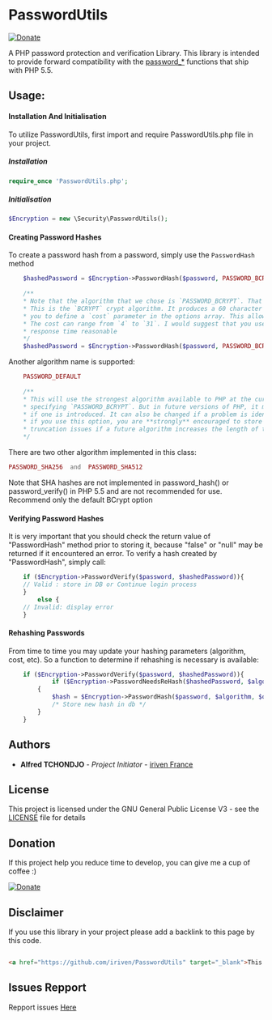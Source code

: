 # PasswordUtils
[![Donate](https://img.shields.io/badge/Donate-PayPal-green.svg)](https://www.paypal.com/cgi-bin/webscr?cmd=_s-xclick&hosted_button_id=XDCFPNTKUC4TU)

A PHP password protection and verification Library. This library is intended to provide forward compatibility with the [password_*](http://php.net/password)  functions that ship with PHP 5.5.

## Usage:

#### Installation And Initialisation

To utilize PasswordUtils, first import and require PasswordUtils.php file in your project.
##### Installation
```php
require_once 'PasswordUtils.php';
```
##### Initialisation
```php
$Encryption = new \Security\PasswordUtils();
```
#### Creating Password Hashes

To create a password hash from a password, simply use the `PasswordHash` method
````PHP
    $hashedPassword = $Encryption->PasswordHash($password, PASSWORD_BCRYPT);
    
    /**
    * Note that the algorithm that we chose is `PASSWORD_BCRYPT`. That's the current strongest algorithm supported. 
    * This is the `BCRYPT` crypt algorithm. It produces a 60 character hash as the result. `BCRYPT` also allows for 
    * you to define a `cost` parameter in the options array. This allows for you to change the CPU cost of the algorithm. 
    * The cost can range from `4` to `31`. I would suggest that you use the highest cost that you can, while keeping 
    * response time reasonable 
    */
    $hashedPassword = $Encryption->PasswordHash($password, PASSWORD_BCRYPT,['cost' => 12]);
````
Another algorithm name is supported:
````PHP
    PASSWORD_DEFAULT
    
    /**
    * This will use the strongest algorithm available to PHP at the current time. Presently, this is the same as 
    * specifying `PASSWORD_BCRYPT`. But in future versions of PHP, it may be updated to use a stronger algorithm 
    * if one is introduced. It can also be changed if a problem is identified with the BCRYPT algorithm. Note that 
    * if you use this option, you are **strongly** encouraged to store it in a `VARCHAR(255)` column to avoid 
    * truncation issues if a future algorithm increases the length of the generated hash.
    */
````
There are two other algorithm implemented in this class:
````PHP
PASSWORD_SHA256  and  PASSWORD_SHA512
````
Note that SHA hashes are not implemented in password_hash() or password_verify() in PHP 5.5 and are not recommended 
for use. Recommend only the default BCrypt option

#### Verifying Password Hashes

It is very important that you should check the return value of "PasswordHash" method prior to storing it, because "false" or "null" may be returned if it encountered an error.
To verify a hash created by "PasswordHash", simply call:

````PHP
	if ($Encryption->PasswordVerify($password, $hashedPassword)){
	// Valid : store in DB or Continue login process
	} 
    	else {
	// Invalid: display error
	}
````
#### Rehashing Passwords

From time to time you may update your hashing parameters (algorithm, cost, etc). So a function to determine if rehashing is necessary is available:

````PHP
    if ($Encryption->PasswordVerify($password, $hashedPassword)){
    		if ($Encryption->PasswordNeedsReHash($hashedPassword, $algorithm, $options))
		{
			$hash = $Encryption->PasswordHash($password, $algorithm, $options);
			/* Store new hash in db */
		}
	}
````
## Authors

* **Alfred TCHONDJO** - *Project Initiator* - [iriven France](https://www.facebook.com/Tchalf)

## License

This project is licensed under the GNU General Public License V3 - see the [LICENSE](LICENSE) file for details

## Donation

If this project help you reduce time to develop, you can give me a cup of coffee :)

[![Donate](https://img.shields.io/badge/Donate-PayPal-green.svg)](https://www.paypal.com/cgi-bin/webscr?cmd=_s-xclick&hosted_button_id=XDCFPNTKUC4TU)

## Disclaimer

If you use this library in your project please add a backlink to this page by this code.

```html

<a href="https://github.com/iriven/PasswordUtils" target="_blank">This Project Uses Alfred's TCHONDJO PasswordUtils Library.</a>
```
## Issues Repport
Repport issues [Here](https://github.com/iriven/PasswordUtils/issues)
